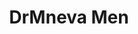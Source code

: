---
title: DrMneva Men
description: Первая клиника мужской косметологии в Санкт-Петербурге
image: assets/drmneva_men.png
tags:
  - Брендинг
  - Веб-дизайн
  - SEO
  - Контент
link: https://drmneva.men
---